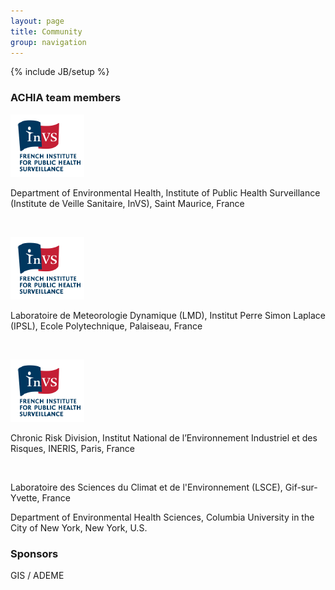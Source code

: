 ```yaml
---
layout: page
title: Community
group: navigation
---
```

{% include JB/setup %}

### ACHIA team members

![logo](/assets/images/logo_InVS.png)

Department of Environmental Health, Institute of Public Health Surveillance (Institute de Veille Sanitaire, InVS), Saint Maurice, France

<br clear="both"/>

![logo](/assets/images/logo_InVS.png)

Laboratoire de Meteorologie Dynamique (LMD), Institut Perre Simon Laplace (IPSL), Ecole Polytechnique, Palaiseau, France

<br clear="both"/>

![logo](/assets/images/logo_InVS.png)

Chronic Risk Division, Institut National de l’Environnement Industriel et des Risques, INERIS, Paris, France

<br clear="both"/>

Laboratoire des Sciences du Climat et de l'Environnement (LSCE), Gif-sur-Yvette, France

Department of Environmental Health Sciences, Columbia University in the City of New York, New York, U.S.

### Sponsors

GIS / ADEME
